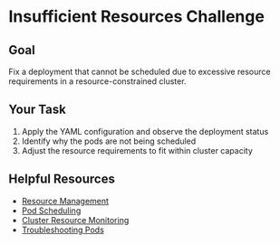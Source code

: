 # Insufficient Resources Challenge

## Goal

Fix a deployment that cannot be scheduled due to excessive resource
requirements in a resource-constrained cluster.

## Your Task

1. Apply the YAML configuration and observe the deployment status
2. Identify why the pods are not being scheduled
3. Adjust the resource requirements to fit within cluster capacity

## Helpful Resources

- [Resource Management](https://kubernetes.io/docs/concepts/configuration/manage-resources-containers/)
- [Pod Scheduling](https://kubernetes.io/docs/concepts/scheduling-eviction/pod-scheduling-readiness/)
- [Cluster Resource Monitoring](https://kubernetes.io/docs/tasks/debug/debug-cluster/resource-usage-monitoring/)
- [Troubleshooting Pods](https://kubernetes.io/docs/tasks/debug/debug-application/debug-pods/)

